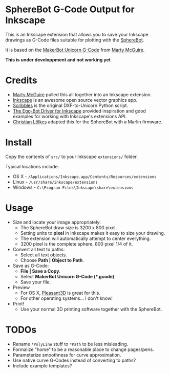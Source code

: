 SphereBot G-Code Output for Inkscape
===========================================

This is an Inkscape extension that allows you to save your Inkscape drawings as
G-Code files suitable for plotting with the [SphereBot](http://pleasantsoftware.com/developer/3d/spherebot/).

It is based on the [MakerBot Unicorn G-Code](https://github.com/martymcguire/inkscape-unicorn) from [Marty McGuire](http://github.com/martymcguire).

**This is under developpment and not working yet**

Credits
=======

* [Marty McGuire](http://github.com/martymcguire) pulled this all together into an Inkscape extension.
* [Inkscape](http://www.inkscape.org/) is an awesome open source vector graphics app.
* [Scribbles](https://github.com/makerbot/Makerbot/tree/master/Unicorn/Scribbles%20Scripts) is the original DXF-to-Unicorn Python script.
* [The Egg-Bot Driver for Inkscape](http://code.google.com/p/eggbotcode/) provided inspiration and good examples for working with Inkscape's extensions API.
* [Christian Lölkes](https://github.com/loelkes) adapted this for the SphereBot with a Marlin firmware.

Install
=======

Copy the contents of `src/` to your Inkscape `extensions/` folder.

Typical locations include:

* OS X - `/Applications/Inkscape.app/Contents/Resources/extensions`
* Linux - `/usr/share/inkscape/extensions`
* Windows - `C:\Program Files\Inkscape\share\extensions`

Usage
=====

* Size and locate your image appropriately:
	* The SphereBot draw size is 3200 x 800 pixel.
	* Setting units to **pixel** in Inkscape makes it easy to size your drawing.
	* The extension will automatically attempt to center everything.
	* 3200 pixel is the complete sphere, 800 pixel 1/4 of it.
* Convert all text to paths:
	* Select all text objects.
	* Choose **Path | Object to Path**.
* Save as G-Code:
	* **File | Save a Copy**.
	* Select **MakerBot Unicorn G-Code (\*.gcode)**.
	* Save your file.
* Preview
	* For OS X, [Pleasant3D](http://www.pleasantsoftware.com/developer/pleasant3d/index.shtml) is great for this.
	* For other operating systems... I don't know!
* Print!
	* Use your normal 3D printing software together with the SphereBot.

TODOs
=====

* Rename `*PolyLine` stuff to `*Path` to be less misleading.
* Formalize "home" to be a reasonable place to change pages/pens.
* Parameterize smoothness for curve approximation.
* Use native curve G-Codes instead of converting to paths?
* Include example templates?
